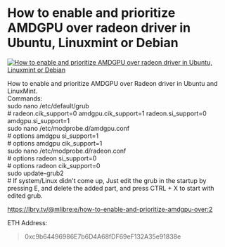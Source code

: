 # How to enable and prioritize AMDGPU over radeon driver in Ubuntu, Linuxmint or Debian

[![How to enable and prioritize AMDGPU over radeon driver in Ubuntu, Linuxmint or Debian](http://img.youtube.com/vi/Mr_UFL5ZeKQ/0.jpg)](https://www.youtube.com/watch?v=Mr_UFL5ZeKQ "How to enable and prioritize AMDGPU over radeon driver in Ubuntu, Linuxmint or Debian")


How to enable and prioritize AMDGPU over Radeon driver in Ubuntu and LinuxMint.<br/>	Commands:<br/>	sudo nano /etc/default/grub<br/>	# radeon.cik_support=0 amdgpu.cik_support=1 radeon.si_support=0 amdgpu.si_support=1<br/>	sudo nano /etc/modprobe.d/amdgpu.conf<br/>	# options amdgpu si_support=1<br/>	# options amdgpu cik_support=1<br/>	sudo nano /etc/modprobe.d/radeon.conf<br/>	# options radeon si_support=0<br/>	# options radeon cik_support=0<br/>	sudo update-grub2<br/>	# If system/Linux didn't come up, Just edit the grub in the startup by pressing E, and delete the added part, and press CTRL + X to start with edited grub.

https://lbry.tv/@mlibre:e/how-to-enable-and-prioritize-amdgpu-over:2

ETH Address:
> 0xc9b64496986E7b6D4A68fDF69eF132A35e91838e